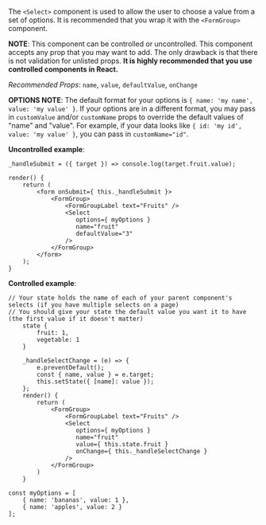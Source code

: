The `<Select>` component is used to allow the user to choose a value from a set of options. It is recommended that you wrap it with the `<FormGroup>` component.

**NOTE**: This component can be controlled or uncontrolled. This component accepts any prop that you may want to add. The only drawback is that there is not validation for unlisted props. **It is highly recommended that you use controlled components in React.**

*Recommended Props*: `name`, `value`, `defaultValue`, `onChange`

**OPTIONS NOTE**: The default format for your options is `{ name: 'my name', value: 'my value' }`. If your options are in a different format, you may pass in `customValue` and/or `customName` props to override the default values of "name" and "value". For example, if your data looks like `{ id: 'my id', value: 'my value' }`, you can pass in `customName="id"`.

**Uncontrolled example**:
```
_handleSubmit = ({ target }) => console.log(target.fruit.value);

render() {
    return (
        <form onSubmit={ this._handleSubmit }>
            <FormGroup>
                <FormGroupLabel text="Fruits" />
                <Select
                   options={ myOptions }
                   name="fruit"
                   defaultValue="3"
                />
            </FormGroup>
        </form>
    );
}
```

**Controlled example**:
```
// Your state holds the name of each of your parent component's selects (if you have multiple selects on a page)
// You should give your state the default value you want it to have (the first value if it doesn't matter)
    state {
        fruit: 1,
        vegetable: 1
    }

    _handleSelectChange = (e) => {
        e.preventDefault();
        const { name, value } = e.target;
        this.setState({ [name]: value });
    };
    render() {
        return (
            <FormGroup>
                <FormGroupLabel text="Fruits" />
                <Select
                   options={ myOptions }
                   name="fruit"
                   value={ this.state.fruit }
                   onChange={ this._handleSelectChange }
                />
            </FormGroup>
        )
    }
    
const myOptions = [
    { name: 'bananas', value: 1 },
    { name: 'apples', value: 2 }
];
```

